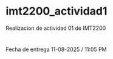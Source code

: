 # imt2200_actividad1
Realizacion de actividad 01 de IMT2200
#
Fecha de entrega 11-08-2025 / 11:05 PM
